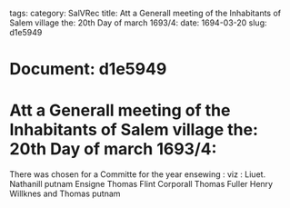 tags: 
category: SalVRec
title: Att a Generall meeting of the Inhabitants of Salem village the: 20th Day of march 1693/4:
date: 1694-03-20
slug: d1e5949




# Document: d1e5949


# Att a Generall meeting of the Inhabitants of Salem village the: 20th Day of march 1693/4:

There was chosen for a Committe for the year ensewing : viz : Liuet. Nathanill putnam Ensigne Thomas Flint Corporall Thomas Fuller Henry Willknes and Thomas putnam
